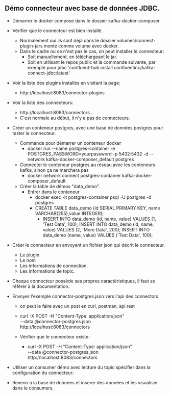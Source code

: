 ## Démo connecteur avec base de données JDBC.

- Démarrer le docker compose dans le dossier kafka-docker-composer.
- Vérifier que le connecteur est bien installé.
    - Normalement oui ils sont déjà dans le dossier volumes/connect-plugin-jars monté comme volume avec docker.
    - Dans le cadre ou ce n'est pas le cas, on peut installer le connecteur:
        - Soit manuellement, en téléchargeant le jar.
        - Soit en utilisant le repos public et la commande suivante, par exemple pour jdbc 'confluent-hub install confluentinc/kafka-connect-jdbc:latest'
- Voir la liste des plugins installés en visitant la page: 
    - http://localhost:8083/connector-plugins
- Voir la liste des connecteurs:
    - http://localhost:8083/connectors
    - C'est normale au début, il n'y a pas de connecteurs.



- Créer un conteneur postgres, avec une base de données postgres pour tester le connecteur.
    - Commande pour démarrer un conteneur docker
        - docker run --name postgres-container -e POSTGRES_PASSWORD=yourpassword -p 5432:5432 -d --network kafka-docker-composer_default postgres
    - Connecter le conteneur postgres au réseau avec les conteneurs kafka, sinon ça ne marchera pas
        - docker network connect postgres-container kafka-docker-composer_default 
    - Créer la table de démos "data_demo".
        - Entrer dans le conteneur
            - docker exec -it postgres-container psql -U postgres -d postgres
            - CREATE TABLE data_demo (id SERIAL PRIMARY KEY, name VARCHAR(255),value INTEGER);
              - INSERT INTO data_demo (id, name, value) VALUES (1, 'Test Data', 100);
                INSERT INTO data_demo (id, name, value) VALUES (2, 'More Data', 200);
                INSERT INTO data_demo (name, value) VALUES ('Test Data', 100);
            
- Créer le connecteur en envoyant un fichier json qui décrit le connecteur.
    - Le plugin
    - Le nom
    - Les informations de connection.
    - Les informations de topic.
- Chaque connecteur possède ses propres caractéristiques, il faut se référer à la documentation.

- Envoyer l'exemple connector-postgres.json vers l'api des connectors.
    - on peut le faire avec un post en curl, postman, api rest
    - curl -X POST -H "Content-Type: application/json" \
     --data @connector-postgres.json \
     http://localhost:8083/connectors

    - Vérifier que le connecteur existe:
        -  curl -X POST -H "Content-Type: application/json" \
     --data @connector-postgres.json \
     http://localhost:8083/connectors

- Utiliser un consumer démo avec lecture du topic spécifier dans la configuration du connecteur:
- Revenir à la base de données et inserer des données et les visualiser dans le consumers.